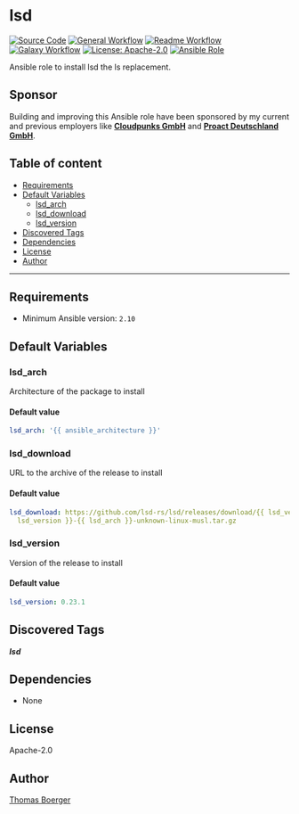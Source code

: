 # lsd

[![Source Code](https://img.shields.io/badge/github-source%20code-blue?logo=github&amp;logoColor=white)](https://github.com/rolehippie/lsd)
[![General Workflow](https://github.com/rolehippie/lsd/actions/workflows/general.yml/badge.svg)](https://github.com/rolehippie/lsd/actions/workflows/general.yml)
[![Readme Workflow](https://github.com/rolehippie/lsd/actions/workflows/docs.yml/badge.svg)](https://github.com/rolehippie/lsd/actions/workflows/docs.yml)
[![Galaxy Workflow](https://github.com/rolehippie/lsd/actions/workflows/galaxy.yml/badge.svg)](https://github.com/rolehippie/lsd/actions/workflows/galaxy.yml)
[![License: Apache-2.0](https://img.shields.io/github/license/rolehippie/lsd)](https://github.com/rolehippie/lsd/blob/master/LICENSE)
[![Ansible Role](https://img.shields.io/badge/role-rolehippie.lsd-blue)](https://galaxy.ansible.com/rolehippie/lsd)

Ansible role to install lsd the ls replacement.

## Sponsor

Building and improving this Ansible role have been sponsored by my current and previous employers like **[Cloudpunks GmbH](https://cloudpunks.de)** and **[Proact Deutschland GmbH](https://www.proact.eu)**.

## Table of content

- [Requirements](#requirements)
- [Default Variables](#default-variables)
  - [lsd_arch](#lsd_arch)
  - [lsd_download](#lsd_download)
  - [lsd_version](#lsd_version)
- [Discovered Tags](#discovered-tags)
- [Dependencies](#dependencies)
- [License](#license)
- [Author](#author)

---

## Requirements

- Minimum Ansible version: `2.10`


## Default Variables

### lsd_arch

Architecture of the package to install

#### Default value

```YAML
lsd_arch: '{{ ansible_architecture }}'
```

### lsd_download

URL to the archive of the release to install

#### Default value

```YAML
lsd_download: https://github.com/lsd-rs/lsd/releases/download/{{ lsd_version }}/lsd-{{
  lsd_version }}-{{ lsd_arch }}-unknown-linux-musl.tar.gz
```

### lsd_version

Version of the release to install

#### Default value

```YAML
lsd_version: 0.23.1
```

## Discovered Tags

**_lsd_**


## Dependencies

- None

## License

Apache-2.0

## Author

[Thomas Boerger](https://github.com/tboerger)
